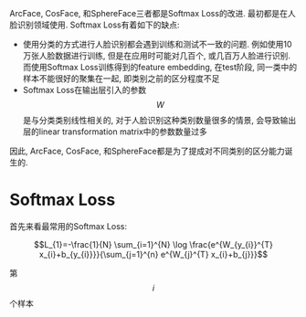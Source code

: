 ArcFace, CosFace, 和SphereFace三者都是Softmax Loss的改进. 最初都是在人脸识别领域使用. Softmax Loss有着如下的缺点:

- 使用分类的方式进行人脸识别都会遇到训练和测试不一致的问题. 例如使用10万张人脸数据进行训练, 但是在应用时可能对几百个, 或几百万人脸进行识别. 而使用Softmax Loss训练得到的feature embedding, 在test阶段, 同一类中的样本不能很好的聚集在一起, 即类别之前的区分程度不足
- Softmax Loss在输出层引入的参数$$W$$是与分类类别线性相关的, 对于人脸识别这种类别数量很多的情景, 会导致输出层的linear transformation matrix中的参数数量过多

因此, ArcFace, CosFace, 和SphereFace都是为了提成对不同类别的区分能力诞生的.

# Softmax Loss

首先来看最常用的Softmax Loss:

$$L_{1}=-\frac{1}{N} \sum_{i=1}^{N} \log \frac{e^{W_{y_{i}}^{T} x_{i}+b_{y_{i}}}}{\sum_{j=1}^{n} e^{W_{j}^{T} x_{i}+b_{j}}}$$

第$$i$$个样本
